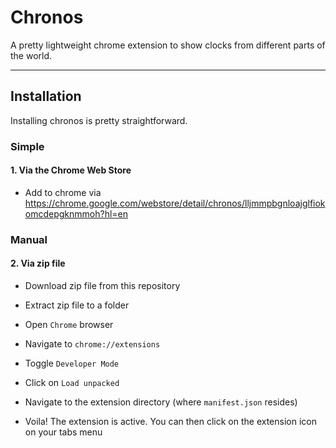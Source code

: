 # Chronos

A pretty lightweight chrome extension to show clocks from different parts of the world.
___

## Installation

Installing chronos is pretty straightforward.

### Simple

#### 1. Via the Chrome Web Store

* Add to chrome via https://chrome.google.com/webstore/detail/chronos/lljmmpbgnloajglfiokomcdepgknmmoh?hl=en

### Manual

#### 2. Via zip file

* Download zip file from this repository

* Extract zip file to a folder

* Open `Chrome` browser

* Navigate to `chrome://extensions`

* Toggle `Developer Mode`

* Click on `Load unpacked`

* Navigate to the extension directory (where `manifest.json` resides)

* Voila! The extension is active. You can then click on the extension icon on your tabs menu
